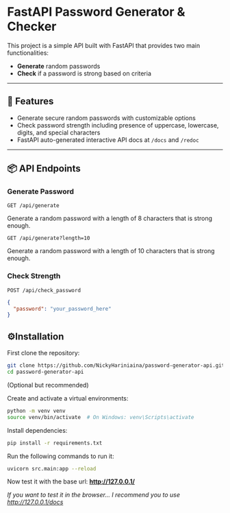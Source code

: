 # FastAPI Password Generator & Checker

This project is a simple API built with FastAPI that provides two main functionalities:

- **Generate** random passwords
- **Check** if a password is strong based on criteria

---

## 🚀 Features

- Generate secure random passwords with customizable options
- Check password strength including presence of uppercase, lowercase, digits, and special characters
- FastAPI auto-generated interactive API docs at `/docs` and `/redoc`

---

## 📦 API Endpoints

### Generate Password

`GET /api/generate`

Generate a random password with a length of 8 characters that is strong enough.

`GET /api/generate?length=10`

Generate a random password with a length of 10 characters that is strong enough.

### Check Strength

`POST /api/check_password`

```json
{
  "password": "your_password_here"
}
```

## ⚙️Installation

First clone the repository:

```bash
git clone https://github.com/NickyHariniaina/password-generator-api.git
cd password-generator-api
```

(Optional but recommended)

Create and activate a virtual environments:

```bash
python -m venv venv
source venv/bin/activate  # On Windows: venv\Scripts\activate
```

Install dependencies:

```bash
pip install -r requirements.txt
```

Run the following commands to run it:

```bash
uvicorn src.main:app --reload
```

Now test it with the base url: **http://127.0.0.1/**

_If you want to test it in the browser... I recommend you to use http://127.0.0.1/docs_
